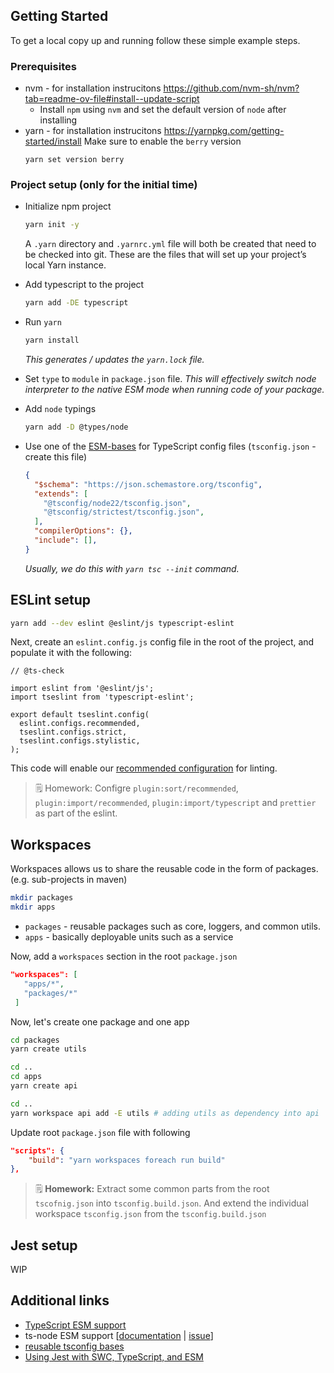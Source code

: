 ## Getting Started

To get a local copy up and running follow these simple example steps.

### Prerequisites

* nvm - for installation instrucitons https://github.com/nvm-sh/nvm?tab=readme-ov-file#install--update-script
  * Install `npm` using `nvm` and set the default version of `node` after installing
* yarn - for installation instrucitons https://yarnpkg.com/getting-started/install
  Make sure to enable the `berry` version
  ```
  yarn set version berry
  ```
### Project setup (only for the initial time)

* Initialize npm project 
  ```bash
  yarn init -y
  ```
  
  A `.yarn` directory and `.yarnrc.yml` file will both be created that need to be checked into git. These are the files that will set up your project’s local Yarn instance.
* Add typescript to the project
  ```bash
  yarn add -DE typescript
  ```
* Run `yarn`
  ```bash
  yarn install
  ```
  _This generates / updates the `yarn.lock` file._
* Set `type` to `module` in `package.json` file.
  _This will effectively switch node interpreter to the native ESM mode when running code of your package._
* Add `node` typings 
  ```bash
  yarn add -D @types/node
  ```
* Use one of the [ESM-bases](https://github.com/tsconfig/bases) for TypeScript config files (`tsconfig.json` - create this file)
  ```json
  {
    "$schema": "https://json.schemastore.org/tsconfig",
    "extends": [
      "@tsconfig/node22/tsconfig.json",
      "@tsconfig/strictest/tsconfig.json",
    ],
    "compilerOptions": {},
    "include": [],
  }
  ```

  _Usually, we do this with `yarn tsc --init` command._

## ESLint setup

```bash
yarn add --dev eslint @eslint/js typescript-eslint
```

Next, create an `eslint.config.js` config file in the root of the project, and populate it with the following:
```
// @ts-check

import eslint from '@eslint/js';
import tseslint from 'typescript-eslint';

export default tseslint.config(
  eslint.configs.recommended,
  tseslint.configs.strict,
  tseslint.configs.stylistic,
);
```
This code will enable our [recommended configuration](https://typescript-eslint.io/users/configs) for linting.

> 🗒️ Homework: Configre `plugin:sort/recommended`, `plugin:import/recommended`, `plugin:import/typescript` and `prettier` as part of the eslint.

## Workspaces

Workspaces allows us to share the reusable code in the form of packages. (e.g. sub-projects in maven)

```bash
mkdir packages
mkdir apps
```

- `packages` - reusable packages such as core, loggers, and common utils.
- `apps` - basically deployable units such as a service

Now, add a `workspaces` section in the root `package.json`
```json
"workspaces": [
   "apps/*",
   "packages/*"
 ]
```

Now, let's create one package and one app

```bash
cd packages
yarn create utils

cd ..
cd apps
yarn create api

cd ..
yarn workspace api add -E utils # adding utils as dependency into api
```

Update root `package.json` file with following
```json
"scripts": {
    "build": "yarn workspaces foreach run build"
},
```

> 🗒️ **Homework:** Extract some common parts from the root `tscofnig.json` into `tsconfig.build.json`. And extend the individual workspace `tsconfig.json` from the `tsconfig.build.json`

## Jest setup
WIP

## Additional links
* [TypeScript ESM support](https://www.typescriptlang.org/docs/handbook/esm-node.html)
* ts-node ESM support [[documentation](https://github.com/TypeStrong/ts-node#commonjs-vs-native-ecmascript-modules) | [issue](https://github.com/TypeStrong/ts-node/issues/1007)]
* [reusable tsconfig bases](https://github.com/tsconfig/bases)
* [Using Jest with SWC, TypeScript, and ESM](https://gist.github.com/slavafomin/9d97c9794a3ce4293722b83aeaa05e4c#using-jest-with-swc-typescript-and-esm)

